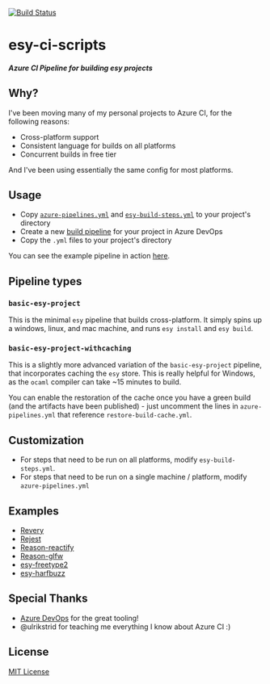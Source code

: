 [![Build Status](https://bryphe.visualstudio.com/esy-ci-scripts/_apis/build/status/bryphe.esy-ci-scripts)](https://bryphe.visualstudio.com/esy-ci-scripts/_build/latest?definitionId=11)

# esy-ci-scripts
##### Azure CI Pipeline for building esy projects

## Why?

I've been moving many of my personal projects to Azure CI, for the following reasons:

- Cross-platform support
- Consistent language for builds on all platforms
- Concurrent builds in free tier

And I've been using essentially the same config for most platforms. 

## Usage

- Copy [`azure-pipelines.yml`](azure-pipelines.yml) and [`esy-build-steps.yml`](esy-build-steps.yml) to your project's directory
- Create a new [build pipeline](https://dev.azure.com) for your project in Azure DevOps
- Copy the `.yml` files to your project's directory

You can see the example pipeline in action [here](https://bryphe.visualstudio.com/esy-ci-scripts/_build?definitionId=11).

## Pipeline types

### `basic-esy-project`

This is the minimal `esy` pipeline that builds cross-platform. It simply spins up a windows, linux, and mac machine, and runs `esy install` and `esy build`.

### `basic-esy-project-withcaching`

This is a slightly more advanced variation of the `basic-esy-project` pipeline, that incorporates caching the `esy` store. This is really helpful for Windows, as the `ocaml` compiler can take ~15 minutes to build. 

You can enable the restoration of the cache once you have a green build (and the artifacts have been published) - just uncomment the lines in `azure-pipelines.yml` that reference `restore-build-cache.yml`.

## Customization

- For steps that need to be run on all platforms, modify `esy-build-steps.yml`.
- For steps that need to be run on a single machine / platform, modify `azure-pipelines.yml`

## Examples

- [Revery](https://github.com/bryphe/revery)
- [Rejest](https://github.com/bryphe/rejest)
- [Reason-reactify](https://github.com/bryphe/reason-reactify)
- [Reason-glfw](https://github.com/bryphe/reason-glfw)
- [esy-freetype2](https://github.com/esy-packages/esy-freetype2)
- [esy-harfbuzz](https://github.com/esy-packages/esy-harfbuzz)

## Special Thanks

- [Azure DevOps](https://azure.microsoft.com/en-us/services/devops/) for the great tooling!
- @ulrikstrid for teaching me everything I know about Azure CI :)

## License

[MIT License](LICENSE)
